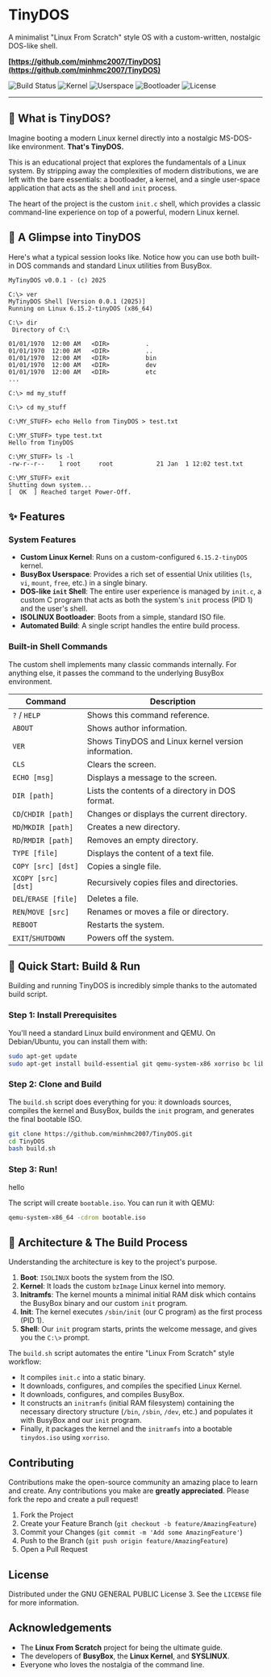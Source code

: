 # TinyDOS

A minimalist "Linux From Scratch" style OS with a custom-written, nostalgic DOS-like shell.

**[https://github.com/minhmc2007/TinyDOS](https://github.com/minhmc2007/TinyDOS)**

![Build Status](https://img.shields.io/badge/build-passing-success.svg)
![Kernel](https://img.shields.io/badge/Linux%20Kernel-6.15.2--tinyDOS-blue.svg)
![Userspace](https://img.shields.io/badge/Userspace-BusyBox-yellow.svg)
![Bootloader](https://img.shields.io/badge/Bootloader-ISOLINUX-green.svg)
![License](https://img.shields.io/badge/License-GNU-lightgrey.svg)

---

## 🤔 What is TinyDOS?

Imagine booting a modern Linux kernel directly into a nostalgic MS-DOS-like environment. **That's TinyDOS.**

This is an educational project that explores the fundamentals of a Linux system. By stripping away the complexities of modern distributions, we are left with the bare essentials: a bootloader, a kernel, and a single user-space application that acts as the shell and `init` process.

The heart of the project is the custom `init.c` shell, which provides a classic command-line experience on top of a powerful, modern Linux kernel.

## 📸 A Glimpse into TinyDOS

Here's what a typical session looks like. Notice how you can use both built-in DOS commands and standard Linux utilities from BusyBox.

```
MyTinyDOS v0.0.1 - (c) 2025

C:\> ver
MyTinyDOS Shell [Version 0.0.1 (2025)]
Running on Linux 6.15.2-tinyDOS (x86_64)

C:\> dir
 Directory of C:\

01/01/1970  12:00 AM   <DIR>          .
01/01/1970  12:00 AM   <DIR>          ..
01/01/1970  12:00 AM   <DIR>          bin
01/01/1970  12:00 AM   <DIR>          dev
01/01/1970  12:00 AM   <DIR>          etc
...

C:\> md my_stuff

C:\> cd my_stuff

C:\MY_STUFF> echo Hello from TinyDOS > test.txt

C:\MY_STUFF> type test.txt
Hello from TinyDOS

C:\MY_STUFF> ls -l
-rw-r--r--    1 root     root            21 Jan  1 12:02 test.txt

C:\MY_STUFF> exit
Shutting down system...
[  OK  ] Reached target Power-Off.
```

## ✨ Features

### System Features
*   **Custom Linux Kernel**: Runs on a custom-configured `6.15.2-tinyDOS` kernel.
*   **BusyBox Userspace**: Provides a rich set of essential Unix utilities (`ls`, `vi`, `mount`, `free`, etc.) in a single binary.
*   **DOS-like `init` Shell**: The entire user experience is managed by `init.c`, a custom C program that acts as both the system's `init` process (PID 1) and the user's shell.
*   **ISOLINUX Bootloader**: Boots from a simple, standard ISO file.
*   **Automated Build**: A single script handles the entire build process.

### Built-in Shell Commands
The custom shell implements many classic commands internally. For anything else, it passes the command to the underlying BusyBox environment.

| Command             | Description                                          |
| ------------------- | ---------------------------------------------------- |
| `?` / `HELP`        | Shows this command reference.                         |
| `ABOUT`             | Shows author information.                            |
| `VER`               | Shows TinyDOS and Linux kernel version information.  |
| `CLS`               | Clears the screen.                                   |
| `ECHO [msg]`        | Displays a message to the screen.                    |
| `DIR [path]`        | Lists the contents of a directory in DOS format.     |
| `CD`/`CHDIR [path]` | Changes or displays the current directory.           |
| `MD`/`MKDIR [path]` | Creates a new directory.                             |
| `RD`/`RMDIR [path]` | Removes an empty directory.                          |
| `TYPE [file]`       | Displays the content of a text file.                 |
| `COPY [src] [dst]`  | Copies a single file.                                |
| `XCOPY [src] [dst]` | Recursively copies files and directories.            |
| `DEL`/`ERASE [file]`| Deletes a file.                                      |
| `REN`/`MOVE [src]`  | Renames or moves a file or directory.                |
| `REBOOT`            | Restarts the system.                                 |
| `EXIT`/`SHUTDOWN`   | Powers off the system.                               |

## 🚀 Quick Start: Build & Run

Building and running TinyDOS is incredibly simple thanks to the automated build script.

### Step 1: Install Prerequisites

You'll need a standard Linux build environment and QEMU. On Debian/Ubuntu, you can install them with:

```bash
sudo apt-get update
sudo apt-get install build-essential git qemu-system-x86 xorriso bc libelf-dev libssl-dev
```

### Step 2: Clone and Build

The `build.sh` script does everything for you: it downloads sources, compiles the kernel and BusyBox, builds the `init` program, and generates the final bootable ISO.

```bash
git clone https://github.com/minhmc2007/TinyDOS.git
cd TinyDOS
bash build.sh
```

### Step 3: Run!
hello

The script will create `bootable.iso`. You can run it with QEMU:

```bash
qemu-system-x86_64 -cdrom bootable.iso
```

## 🔧 Architecture & The Build Process

Understanding the architecture is key to the project's purpose.

1.  **Boot**: `ISOLINUX` boots the system from the ISO.
2.  **Kernel**: It loads the custom `bzImage` Linux kernel into memory.
3.  **Initramfs**: The kernel mounts a minimal initial RAM disk which contains the BusyBox binary and our custom `init` program.
4.  **Init**: The kernel executes `/sbin/init` (our C program) as the first process (PID 1).
5.  **Shell**: Our `init` program starts, prints the welcome message, and gives you the `C:\>` prompt.

The `build.sh` script automates the entire "Linux From Scratch" style workflow:
*   It compiles `init.c` into a static binary.
*   It downloads, configures, and compiles the specified Linux Kernel.
*   It downloads, configures, and compiles BusyBox.
*   It constructs an `initramfs` (initial RAM filesystem) containing the necessary directory structure (`/bin`, `/sbin`, `/dev`, etc.) and populates it with BusyBox and our `init` program.
*   Finally, it packages the kernel and the `initramfs` into a bootable `tinydos.iso` using `xorriso`.

## Contributing

Contributions make the open-source community an amazing place to learn and create. Any contributions you make are **greatly appreciated**. Please fork the repo and create a pull request!

1.  Fork the Project
2.  Create your Feature Branch (`git checkout -b feature/AmazingFeature`)
3.  Commit your Changes (`git commit -m 'Add some AmazingFeature'`)
4.  Push to the Branch (`git push origin feature/AmazingFeature`)
5.  Open a Pull Request

## License

Distributed under the GNU GENERAL PUBLIC License 3. See the `LICENSE` file for more information.

## Acknowledgements

*   The **Linux From Scratch** project for being the ultimate guide.
*   The developers of **BusyBox**, the **Linux Kernel**, and **SYSLINUX**.
*   Everyone who loves the nostalgia of the command line.
